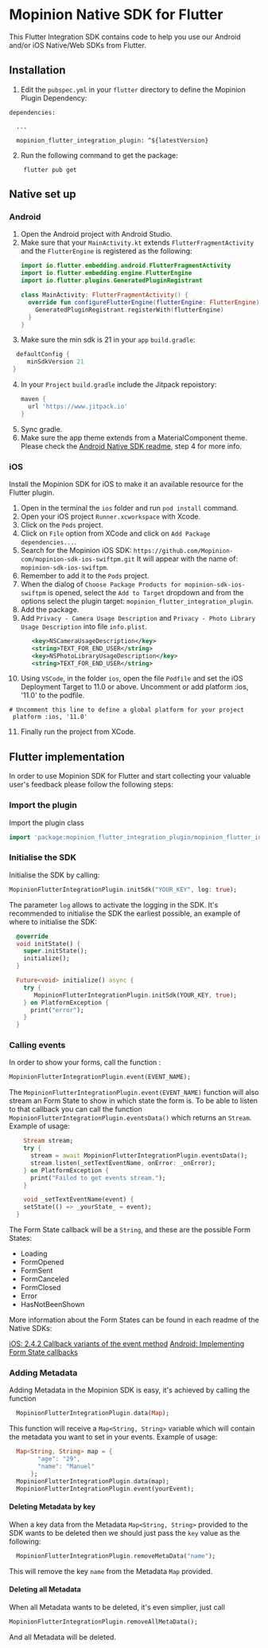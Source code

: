 # Mopinion Native SDK for Flutter 

This Flutter Integration SDK contains code to help you use our Android and/or iOS Native/Web SDKs from Flutter.


## Installation
1. Edit the `pubspec.yml` in your `flutter` directory to define the Mopinion Plugin Dependency:

```
dependencies:

  ...

  mopinion_flutter_integration_plugin: ^${latestVersion}
```

2. Run the following command to get the package:

```
    flutter pub get
```

## Native set up

### Android

   1. Open the Android project with Android Studio.
   2. Make sure that your `MainActivity.kt` extends `FlutterFragmentActivity` and the `FlutterEngine` is registered as the following:
      ```kotlin
      import io.flutter.embedding.android.FlutterFragmentActivity
      import io.flutter.embedding.engine.FlutterEngine
      import io.flutter.plugins.GeneratedPluginRegistrant

      class MainActivity: FlutterFragmentActivity() {
        override fun configureFlutterEngine(flutterEngine: FlutterEngine) {
          GeneratedPluginRegistrant.registerWith(flutterEngine)
        }
      }
      ```
   3. Make sure the min sdk is 21 in your `app` `build.gradle`:
   ```groovy
     defaultConfig {
        minSdkVersion 21
    }
   ```
   4. In your `Project` `build.gradle` include the Jitpack repoistory:
      ```groovy
      maven {
        url 'https://www.jitpack.io'
      }
      ```
  5. Sync gradle.
  6. Make sure the app theme extends from a MaterialComponent theme. Please check the [Android Native SDK readme](https://github.com/Mopinion-com/mopinion-sdk-android), step 4 for more info. 
    

### iOS
Install the Mopinion SDK for iOS to make it an available resource for the Flutter plugin.

1. Open in the terminal the `ios` folder and run `pod install` command.
2. Open your iOS project `Runner.xcworkspace` with Xcode.
3. Click on the `Pods` project.
4. Click on `File` option from XCode and click on `Add Package dependencies...`.
5. Search for the Mopinion iOS SDK:
   `https://github.com/Mopinion-com/mopinion-sdk-ios-swiftpm.git`
   It will appear with the name of: `mopinion-sdk-ios-swiftpm`.
6. Remember to add it to the `Pods` project.
7. When the dialog of `Choose Package Products for mopinion-sdk-ios-swiftpm` is opened, select the `Add to Target` dropdown and from the options select the plugin target: `mopinion_flutter_integration_plugin`.
8. Add the package.
9. Add `Privacy - Camera Usage Description` and `Privacy - Photo Library Usage Description` into file `info.plist`.
   ```xml
      <key>NSCameraUsageDescription</key>
	  <string>TEXT_FOR_END_USER</string>
	  <key>NSPhotoLibraryUsageDescription</key>
	  <string>TEXT_FOR_END_USER</string>
   ```
10. Using `VSCode`, in the folder `ios`, open the file `Podfile` and set the iOS Deployment Target to 11.0 or above.
   Uncomment or add platform :ios, '11.0' to the podfile.
   ```
   # Uncomment this line to define a global platform for your project
    platform :ios, '11.0'
   ```
11. Finally run the project from XCode.

## Flutter implementation
In order to use Mopinion SDK for Flutter and start collecting your valuable user's feedback please follow the following steps:

### Import the plugin

Import the plugin class

```dart
import 'package:mopinion_flutter_integration_plugin/mopinion_flutter_integration_plugin.dart';
```

### Initialise the SDK
Initialise the SDK by calling:
```dart
MopinionFlutterIntegrationPlugin.initSdk("YOUR_KEY", log: true);
```
The parameter `log` allows to activate the logging in the SDK.
It's recommended to initialise the SDK the earliest possible, an example of where to initialise the SDK:

```dart
  @override
  void initState() {
    super.initState();
    initialize();
  }

  Future<void> initialize() async {
    try {
       MopinionFlutterIntegrationPlugin.initSdk(YOUR_KEY, true);
    } on PlatformException {
      print("error");
    } 
  }
```

### Calling events
In order to show your forms, call the function :
```dart
MopinionFlutterIntegrationPlugin.event(EVENT_NAME);
```

The `MopinionFlutterIntegrationPlugin.event(EVENT_NAME)` function will also stream an Form State to show in which state the form is. To be able to listen to that callback you can call the function `MopinionFlutterIntegrationPlugin.eventsData()` which returns an `Stream`. Example of usage:

```dart
    Stream stream;
    try {
      stream = await MopinionFlutterIntegrationPlugin.eventsData();
      stream.listen(_setTextEventName, onError: _onError);
    } on PlatformException {
      print("Failed to get events stream.");
    }

    void _setTextEventName(event) {
    setState(() => _yourState_ = event);
  }
```

The Form State callback will be a `String`, and these are the possible Form States:

* Loading
* FormOpened
* FormSent
* FormCanceled
* FormClosed
* Error
* HasNotBeenShown

More information about the Form States can be found in each readme of the Native SDKs:

[iOS: 2.4.2 Callback variants of the event method](https://github.com/Mopinion-com/mopinion-sdk-ios#242-callback-variants-of-the-event-method)
[Android: Implementing Form State callbacks](https://github.com/Mopinion-com/mopinion-sdk-android#implementing-formstate-callbacks)

### Adding Metadata

Adding Metadata in the Mopinion SDK is easy, it's achieved by calling the function

```dart
  MopinionFlutterIntegrationPlugin.data(Map);
```

This function will receive a `Map<String, String>` variable which will contain the metadata you want to set in your events. Example of usage:

```dart
  Map<String, String> map = {
        "age": "29",
        "name": "Manuel"
      };
  MopinionFlutterIntegrationPlugin.data(map);
  MopinionFlutterIntegrationPlugin.event(yourEvent);
```

#### Deleting Metadata by key
When a key data from the Metadata `Map<String, String>` provided to the SDK wants to be deleted then we should just pass the `key` value as the following:

```dart
  MopinionFlutterIntegrationPlugin.removeMetaData("name");
```

This will remove the key `name` from the Metadata `Map` provided.

#### Deleting all Metadata
When all Metadata wants to be deleted, it's even simplier, just call 

```dart
MopinionFlutterIntegrationPlugin.removeAllMetaData();
```
And all Metadata will be deleted.


